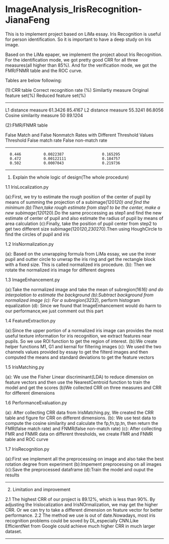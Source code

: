 # ImageAnalysis_IrisRecognition-JianaFeng

This is to implement project based on LiMa essay. Iris Recognition is useful for person identification. So it is important to have a deep study on Iris image. 


Based on the LiMa epaper, we implement the project about Iris Recognition. For the identification mode, we got pretty good CRR for all three measures(all higher than 85%). And for the verification mode, we got the FMR/FNMR table and the ROC curve. 

Tables are below following: 


(1):CRR table 
                      Correct recognition rate (%)
Similartiy measure           Original feature set(%)    Reduced feature set(%)
-------------------------  -------------------------  ------------------------
L1 distance measure                          61.3426                   85.4167
L2 distance measure                          55.3241                   86.8056
Cosine similarity measure                    50                        89.1204

(2):FMR/FNMR table

False Match and False Nonmatch Rates with Different Threshold Values
  Threshold    False match rate    False non-match rate
-----------  ------------------  ----------------------
      0.446          0.0022387                 0.165295
      0.472          0.00122111                0.184757
      0.502          0.0007043                 0.219736

---------------------------------------------------------

1. Explain the whole logic of design(The whole procedure)

1.1 IrisLocalization.py

(a):First, we try to estimate the rough position of the center of pupil by means of summing the projection of a subimage(120*120) and find the minimum
(b):Then,take rough estimate from step1 to be the center, make a new subimage(120*120).Do the same proccessing as step1 and find the new estimate of center of pupil and also estimate the radius of pupil by means of  area calculation
(c):Finally, take the position of pupil center from step2 to get two different size subimage(120*120,230*270).Then using HoughCircle to find the circles of pupil and iris


1.2 IrisNormalization.py

(a): Based on the unwrapping formula from LiMa essay, we use the inner pupil and outter circle to  unwrap the iris ring and get the rectangle block with a fixed size. This is called normalized iris procedure. 
(b): Then we rotate the normalized iris image for different degrees

1.3 ImageEnhancement.py

(a):Take the normalized image and take the mean of subregion(16*16) and do interpolation to estimate the background
(b):Subtract background from normalized image
(c): For a subregion(32*32), perform histogram equalization
(d): Since we found that ImageEnhancement would do harm to our performance,we just comment out this part 

1.4 FeatureExtraction.py

(a):Since the upper portion of a normalized iris image can provides the most useful texture information for iris recognition, we extract features near pupils. So we use ROI function to get the region of interest. 
(b):We create helper functions M1, G1 and kernal for filtering images
(c): We used the two channels values provided by essay to get the filterd images and then computed the means and standard deviations to get the feature vectors  

1.5 IrisMatching.py

(a): We use the Fisher Linear discriminant(LDA) to reduce dimension on feature vectors and then use the NearestCentroid function to train the model and get the scores 
(b)We collected CRR on three measures and CRR for different dimensions 


1.6 PerformanceEvaluation.py

(a): After collecting CRR data from IrisMatching.py, We created the CRR table and figure for CRR on different dimensions. 
(b): We use test data to compute the cosine similarity and calculate the fp,fn,tp,tn, then return the FMR(false match rate) and FNMR(false non-match rate) 
(c): After collecting FMR and FNMR data on different thresholds, we create FMR and FNMR table and ROC curve 

1.7 IrisRecognition.py

(a):First we implement all the preprocessing on image and also take the best rotation degree from experiment
(b):Impement preprocessing on all images
(c):Save the preprocessed dataframe
(d):Train the model and ouput the results 


---------------------------------------------------------
2. Limitation and improvement 

2.1 The highest CRR of our project is 89.12%, which is less than 90%. By adjusting the Irislocalization and IrisNOrmalization, we may get the higher CRR. Or we can try to take a different dimension on feature vector for better performance.
2.2 The method we use is out of date.Nowadays, most iris recognition problems could be soved by DL,especially CNN.Like EfficientNet from Google could achieve much higher CRR in much larger dataset. 


---------------------------------------------------------



